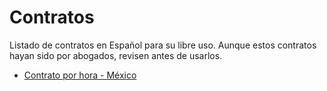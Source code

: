 # Contratos
Listado de contratos en Español para su libre uso. Aunque estos contratos hayan sido por abogados, revisen antes de usarlos.
* [Contrato por hora - México](https://github.com/pollero/contratos/blob/master/contrato_por_hora_mexico.md)
